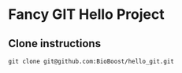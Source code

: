 # Fancy GIT Hello Project

## Clone instructions

```shell
git clone git@github.com:BioBoost/hello_git.git
```